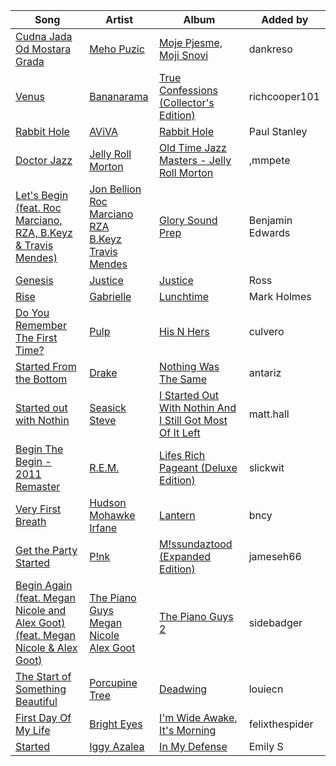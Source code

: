 | Song | Artist | Album | Added by |
|-|-|-|-|
| [Cudna Jada Od Mostara Grada](https://open.spotify.com/track/1fNov3jEpOoBY56Wbxz8Rm) | [Meho Puzic](https://open.spotify.com/artist/6EOz80BEuvhx7lM9cB2B3z) | [Moje Pjesme, Moji Snovi](https://open.spotify.com/album/3mxUVvYUvE9VzAsD4DPaDR) | dankreso |
| [Venus](https://open.spotify.com/track/4XX1pFUkQOZTYp6Hb6a6Ae) | [Bananarama](https://open.spotify.com/artist/3sc7iUG1Wwpwx7bHeZolgx) | [True Confessions (Collector's Edition)](https://open.spotify.com/album/6CVuruIUWoYViZM97wgq9h) | richcooper101 |
| [Rabbit Hole](https://open.spotify.com/track/55gz8MakFlHbhOAne0Aeai) | [AViVA](https://open.spotify.com/artist/50tDsT4wwq8FCMJNkn1D67) | [Rabbit Hole](https://open.spotify.com/album/4dXr0FZ6F92JKXwAzxLQps) | Paul Stanley |
| [Doctor Jazz](https://open.spotify.com/track/50EQRJAkRgnLcl9OwVtkX6) | [Jelly Roll Morton](https://open.spotify.com/artist/4XepUkisa56DUeA3gbjDQD) | [Old Time Jazz Masters - Jelly Roll Morton](https://open.spotify.com/album/2tCS5jCqFzjhCQwnf9Ogf2) | ,mmpete |
| [Let's Begin (feat. Roc Marciano, RZA, B.Keyz & Travis Mendes)](https://open.spotify.com/track/2X1Tygc4uVunRgzNkFb1mG) | [Jon Bellion](https://open.spotify.com/artist/50JJSqHUf2RQ9xsHs0KMHg)<br>[Roc Marciano](https://open.spotify.com/artist/5X0V59ipZnbvnubW0rQVri)<br>[RZA](https://open.spotify.com/artist/4iCwCMnqsNZ6atvRiADgtn)<br>[B.Keyz](https://open.spotify.com/artist/54tH0fUB8bJvHnpn0vSo8i)<br>[Travis Mendes](https://open.spotify.com/artist/3PXLYt1l21hYC4eLDGVgT1) | [Glory Sound Prep](https://open.spotify.com/album/59YYObx9wFEFG5zVdlfwvf) | Benjamin Edwards |
| [Genesis](https://open.spotify.com/track/4wSmqFg31t6LsQWtzYAJob) | [Justice](https://open.spotify.com/artist/1gR0gsQYfi6joyO1dlp76N) | [Justice](https://open.spotify.com/album/4GGazqHvuKwxBjWLFaJkDL) | Ross |
| [Rise](https://open.spotify.com/track/4rU7TMb2nCAP9UcblImois) | [Gabrielle](https://open.spotify.com/artist/7rftfGIYEeZ79sLb58ZBDi) | [Lunchtime](https://open.spotify.com/album/5fUSu7UJxB5jvs2NgjNFxP) | Mark Holmes |
| [Do You Remember The First Time?](https://open.spotify.com/track/0txLC5NA64M8siGn3mnET0) | [Pulp](https://open.spotify.com/artist/36E7oYfz3LLRto6l2WmDcD) | [His N Hers](https://open.spotify.com/album/2HyDLO6tHAOx2QiQr9RLCf) | culvero |
| [Started From the Bottom](https://open.spotify.com/track/5DI9jxTHrEiFAhStG7VA8E) | [Drake](https://open.spotify.com/artist/3TVXtAsR1Inumwj472S9r4) | [Nothing Was The Same](https://open.spotify.com/album/1XslIirSxfAhhxRdn4Li9t) | antariz |
| [Started out with Nothin](https://open.spotify.com/track/39PYDNrDXF2Qe8tARaPcMo) | [Seasick Steve](https://open.spotify.com/artist/6OVkHZQP8QoBYqr1ejCGDv) | [I Started Out With Nothin And I Still Got Most Of It Left](https://open.spotify.com/album/39xS8gFSSGE8iyMGICg5Yr) | matt.hall |
| [Begin The Begin - 2011 Remaster](https://open.spotify.com/track/335m5rSNMRkjQLcC6AH9Ou) | [R.E.M.](https://open.spotify.com/artist/4KWTAlx2RvbpseOGMEmROg) | [Lifes Rich Pageant (Deluxe Edition)](https://open.spotify.com/album/1G95bEVJwyXeqzLdbzkREi) | slickwit |
| [Very First Breath](https://open.spotify.com/track/7p0TpzuH2uLwqxJjJRTzpg) | [Hudson Mohawke](https://open.spotify.com/artist/6olWbKW2VLhFCHfOi0iEDb)<br>[Irfane](https://open.spotify.com/artist/3nqQeOUvDPTu4vtYtPfBjX) | [Lantern](https://open.spotify.com/album/0aWoJkfZisHfYjIRjsZOAx) | bncy |
| [Get the Party Started](https://open.spotify.com/track/02jcEwywffn3Tsb48fXmlW) | [P!nk](https://open.spotify.com/artist/1KCSPY1glIKqW2TotWuXOR) | [M!ssundaztood (Expanded Edition)](https://open.spotify.com/album/57wJKO7qrPw56iOEKhTmg2) | jameseh66 |
| [Begin Again (feat. Megan Nicole and Alex Goot) (feat. Megan Nicole & Alex Goot)](https://open.spotify.com/track/1ojOsS0Xx9CGjufFGJuaJG) | [The Piano Guys](https://open.spotify.com/artist/0jW6R8CVyVohuUJVcuweDI)<br>[Megan Nicole](https://open.spotify.com/artist/3OiVNeHkjQfnikmcBXbplT)<br>[Alex Goot](https://open.spotify.com/artist/66Fb5gJ9SX2WGlqDLUpjux) | [The Piano Guys 2](https://open.spotify.com/album/5iCNAC5zJYnO90r0dcXq4u) | sidebadger |
| [The Start of Something Beautiful](https://open.spotify.com/track/0cvUHzX1zEGG7bJ0fI2H7u) | [Porcupine Tree](https://open.spotify.com/artist/5NXHXK6hOCotCF8lvGM1I0) | [Deadwing](https://open.spotify.com/album/4gGjMpqUDO8UIS3N9UrbUa) | louiecn |
| [First Day Of My Life](https://open.spotify.com/track/5OiaAaIMYlCZONyDBxqk4G) | [Bright Eyes](https://open.spotify.com/artist/5o206eFLx38glA2bb4zqIU) | [I'm Wide Awake, It's Morning](https://open.spotify.com/album/5msfCyqu8fJYqDDV6OrXTg) | felixthespider |
| [Started](https://open.spotify.com/track/4NOFSrIM6LhBl2MyKvFVtp) | [Iggy Azalea](https://open.spotify.com/artist/5yG7ZAZafVaAlMTeBybKAL) | [In My Defense](https://open.spotify.com/album/3kQvfhjfU6Mleis6k6vpmw) | Emily S |